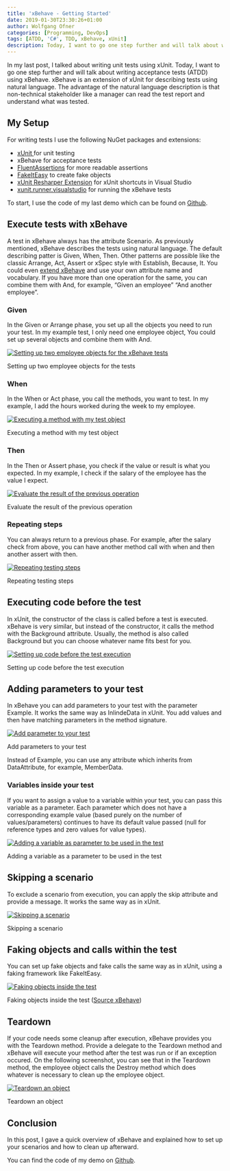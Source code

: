 ```yaml
---
title: 'xBehave - Getting Started'
date: 2019-01-30T23:30:26+01:00
author: Wolfgang Ofner
categories: [Programming, DevOps]
tags: [ATDD, 'C#', TDD, xBehave, xUnit]
description: Today, I want to go one step further and will talk about writing acceptance tests (ATDD) using xBehave. xBehave is an extension of xUnit.
---
```

In my last post, I talked about writing unit tests using xUnit. Today, I want to go one step further and will talk about writing acceptance tests (ATDD) using xBehave. xBehave is an extension of xUnit for describing tests using natural language. The advantage of the natural language description is that non-technical stakeholder like a manager can read the test report and understand what was tested.

## My Setup

For writing tests I use the following NuGet packages and extensions:

  * <a href="https://github.com/xunit/xunit" target="_blank" rel="noopener">xUnit </a>for unit testing
  * xBehave for acceptance tests
  * <a href="https://fluentassertions.com/" target="_blank" rel="noopener">FluentAssertions</a> for more readable assertions
  * <a href="https://fakeiteasy.github.io/" target="_blank" rel="noopener">FakeItEasy</a> to create fake objects
  * <a href="https://resharper-plugins.jetbrains.com/packages/xunitcontrib/" target="_blank" rel="noopener">xUnit Resharper Extension</a> for xUnit shortcuts in Visual Studio
  * <a href="https://www.nuget.org/packages/xunit.runner.visualstudio" target="_blank" rel="noopener">xunit.runner.visualstudio</a> for running the xBehave tests

To start, I use the code of my last demo which can be found on <a href="https://github.com/WolfgangOfner/xUnit-Getting-Started" target="_blank" rel="noopener">Github</a>.

## Execute tests with xBehave

A test in xBehave always has the attribute Scenario. As previously mentioned, xBehave describes the tests using natural language. The default describing patter is Given, When, Then. Other patterns are possible like the classic Arrange, Act, Assert or xSpec style with Establish, Because, It. You could even <a href="https://github.com/xbehave/xbehave.net/wiki/Extending-xBehave.net" target="_blank" rel="noopener">extend xBehave</a> and use your own attribute name and vocabulary. If you have more than one operation for the same, you can combine them with And, for example, &#8220;Given an employee&#8221; &#8220;And another employee&#8221;.

### Given

In the Given or Arrange phase, you set up all the objects you need to run your test. In my example test, I only need one employee object, You could set up several objects and combine them with And.

<div class="col-12 col-sm-10 aligncenter">
  <a href="/assets/img/posts/2019/01/Setting-up-two-employee-objects-for-the-tests.jpg"><img loading="lazy" src="/assets/img/posts/2019/01/Setting-up-two-employee-objects-for-the-tests.jpg" alt="Setting up two employee objects for the xBehave tests" /></a>
  
  <p>
    Setting up two employee objects for the tests
  </p>
</div>

### When

In the When or Act phase, you call the methods, you want to test. In my example, I add the hours worked during the week to my employee.

<div class="col-12 col-sm-10 aligncenter">
  <a href="/assets/img/posts/2019/01/Executing-a-method-with-my-test-object.jpg"><img loading="lazy" src="/assets/img/posts/2019/01/Executing-a-method-with-my-test-object.jpg" alt="Executing a method with my test object" /></a>
  
  <p>
    Executing a method with my test object
  </p>
</div>

### Then

In the Then or Assert phase, you check if the value or result is what you expected. In my example, I check if the salary of the employee has the value I expect.

<div class="col-12 col-sm-10 aligncenter">
  <a href="/assets/img/posts/2019/01/Evaluate-the-result-of-the-previous-operation.jpg"><img loading="lazy" src="/assets/img/posts/2019/01/Evaluate-the-result-of-the-previous-operation.jpg" alt="Evaluate the result of the previous operation" /></a>
  
  <p>
    Evaluate the result of the previous operation
  </p>
</div>

### Repeating steps

You can always return to a previous phase. For example, after the salary check from above, you can have another method call with when and then another assert with then.

<div class="col-12 col-sm-10 aligncenter">
  <a href="/assets/img/posts/2019/01/Repeating-testing-steps.jpg"><img loading="lazy" src="/assets/img/posts/2019/01/Repeating-testing-steps.jpg" alt="Repeating testing steps" /></a>
  
  <p>
    Repeating testing steps
  </p>
</div>

## Executing code before the test

In xUnit, the constructor of the class is called before a test is executed. xBehave is very similar, but instead of the constructor, it calls the method with the Background attribute. Usually, the method is also called Background but you can choose whatever name fits best for you.

<div class="col-12 col-sm-10 aligncenter">
  <a href="/assets/img/posts/2019/01/Setting-up-code-before-the-test-execution.jpg"><img loading="lazy" src="/assets/img/posts/2019/01/Setting-up-code-before-the-test-execution.jpg" alt="Setting up code before the test execution" /></a>
  
  <p>
    Setting up code before the test execution
  </p>
</div>

## Adding parameters to your test

In xBehave you can add parameters to your test with the parameter Example. It works the same way as InlindeData in xUnit. You add values and then have matching parameters in the method signature.

<div class="col-12 col-sm-10 aligncenter">
  <a href="/assets/img/posts/2019/01/Add-parameter-to-your-test.jpg"><img loading="lazy" src="/assets/img/posts/2019/01/Add-parameter-to-your-test.jpg" alt="Add parameter to your test" /></a>
  
  <p>
    Add parameters to your test
  </p>
</div>

Instead of Example, you can use any attribute which inherits from DataAttribute, for example, MemberData.

### Variables inside your test

If you want to assign a value to a variable within your test, you can pass this variable as a parameter. Each parameter which does not have a corresponding example value (based purely on the number of values/parameters) continues to have its default value passed (null for reference types and zero values for value types).

<div class="col-12 col-sm-10 aligncenter">
  <a href="/assets/img/posts/2019/01/Adding-a-variable-as-parameter-to-be-used-in-the-test.jpg"><img loading="lazy" src="/assets/img/posts/2019/01/Adding-a-variable-as-parameter-to-be-used-in-the-test.jpg" alt="Adding a variable as parameter to be used in the test" /></a>
  
  <p>
    Adding a variable as a parameter to be used in the test
  </p>
</div>

## Skipping a scenario

To exclude a scenario from execution, you can apply the skip attribute and provide a message. It works the same way as in xUnit.

<div class="col-12 col-sm-10 aligncenter">
  <a href="/assets/img/posts/2019/01/Skipping-a-scenario.jpg"><img loading="lazy" src="/assets/img/posts/2019/01/Skipping-a-scenario.jpg" alt="Skipping a scenario" /></a>
  
  <p>
    Skipping a scenario
  </p>
</div>

## Faking objects and calls within the test

You can set up fake objects and fake calls the same way as in xUnit, using a faking framework like FakeItEasy.

<div class="col-12 col-sm-10 aligncenter">
  <a href="/assets/img/posts/2019/01/Faking-objects-inside-the-test.jpg"><img loading="lazy" src="/assets/img/posts/2019/01/Faking-objects-inside-the-test.jpg" alt="Faking objects inside the test" /></a>
  
  <p>
    Faking objects inside the test (<a href="https://github.com/xbehave/xbehave.net/wiki/Can-I-use-xbehave.net-with-isolation-%28faking-mocking-substitution%29-libraries%3F" target="_blank" rel="noopener">Source xBehave</a>)
  </p>
</div>

## Teardown

If your code needs some cleanup after execution, xBehave provides you with the Teardown method. Provide a delegate to the Teardown method and xBehave will execute your method after the test was run or if an exception occured. On the following screenshot, you can see that in the Teardown method, the employee object calls the Destroy method which does whatever is necessary to clean up the employee object.

<div class="col-12 col-sm-10 aligncenter">
  <a href="/assets/img/posts/2019/01/Teardown-an-object.jpg"><img loading="lazy" src="/assets/img/posts/2019/01/Teardown-an-object.jpg" alt="Teardown an object" /></a>
  
  <p>
    Teardown an object
  </p>
</div>

## Conclusion

In this post, I gave a quick overview of xBehave and explained how to set up your scenarios and how to clean up afterward.

You can find the code of my demo on <a href="https://github.com/WolfgangOfner/xBehave-Getting-Started" target="_blank" rel="noopener">Github</a>.